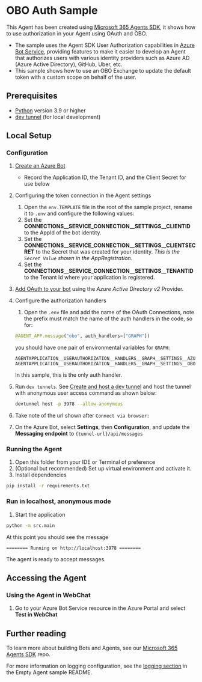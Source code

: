 # OBO Auth Sample

This Agent has been created using [Microsoft 365 Agents SDK](https://github.com/microsoft/agents-for-net), it shows how to use authorization in your Agent using OAuth and OBO.

- The sample uses the Agent SDK User Authorization capabilities in [Azure Bot Service](https://docs.botframework.com), providing features to make it easier to develop an Agent that authorizes users with various identity providers such as Azure AD (Azure Active Directory), GitHub, Uber, etc.
- This sample shows how to use an OBO Exchange to update the default token with a custom scope on behalf of the user.

## Prerequisites

- [Python](https://www.python.org/) version 3.9 or higher
- [dev tunnel](https://learn.microsoft.com/en-us/azure/developer/dev-tunnels/get-started?tabs=windows) (for local development)

## Local Setup

### Configuration

1. [Create an Azure Bot](https://aka.ms/AgentsSDK-CreateBot)
   - Record the Application ID, the Tenant ID, and the Client Secret for use below

1. Configuring the token connection in the Agent settings
    1. Open the `env.TEMPLATE` file in the root of the sample project, rename it to `.env` and configure the following values:
      1. Set the **CONNECTIONS__SERVICE_CONNECTION__SETTINGS__CLIENTID** to the AppId of the bot identity.
      2. Set the **CONNECTIONS__SERVICE_CONNECTION__SETTINGS__CLIENTSECRET** to the Secret that was created for your identity. *This is the `Secret Value` shown in the AppRegistration*.
      3. Set the **CONNECTIONS__SERVICE_CONNECTION__SETTINGS__TENANTID** to the Tenant Id where your application is registered.
  
1. [Add OAuth to your bot](https://aka.ms/AgentsSDK-AddAuth) using the _Azure Active Directory v2_ Provider.

1. Configure the authorization handlers
   1. Open the `.env` file and add the name of the OAuth Connections, note the prefix must match the name of the auth handlers in the code, so for:

    ```python
    @AGENT_APP.message("obo", auth_handlers=["GRAPH"])
    ```

    you should have one pair of environmental variables for `GRAPH`:

    ```env
    AGENTAPPLICATION__USERAUTHORIZATION__HANDLERS__GRAPH__SETTINGS__AZUREBOTOAUTHCONNECTIONNAME=
    AGENTAPPLICATION__USERAUTHORIZATION__HANDLERS__GRAPH__SETTINGS__OBOCONNECTIONNAME=
    ```

    In this sample, this is the only auth handler.
      

1. Run `dev tunnels`. See [Create and host a dev tunnel](https://learn.microsoft.com/en-us/azure/developer/dev-tunnels/get-started?tabs=windows) and host the tunnel with anonymous user access command as shown below:

   ```bash
   devtunnel host -p 3978 --allow-anonymous
   ```

1. Take note of the url shown after `Connect via browser:`

1. On the Azure Bot, select **Settings**, then **Configuration**, and update the **Messaging endpoint** to `{tunnel-url}/api/messages`

### Running the Agent

1. Open this folder from your IDE or Terminal of preference
1. (Optional but recommended) Set up virtual environment and activate it.
1. Install dependencies

```sh
pip install -r requirements.txt
```

### Run in localhost, anonymous mode

1. Start the application

```sh
python -m src.main
```

At this point you should see the message 

```text
======== Running on http://localhost:3978 ========
```

The agent is ready to accept messages.

## Accessing the Agent

### Using the Agent in WebChat

1. Go to your Azure Bot Service resource in the Azure Portal and select **Test in WebChat**

## Further reading

To learn more about building Bots and Agents, see our [Microsoft 365 Agents SDK](https://github.com/microsoft/agents) repo.

For more information on logging configuration, see the [logging section](https://github.com/microsoft/Agents/blob/main/samples/python/empty-agent/README.md) in the Empty Agent sample README.